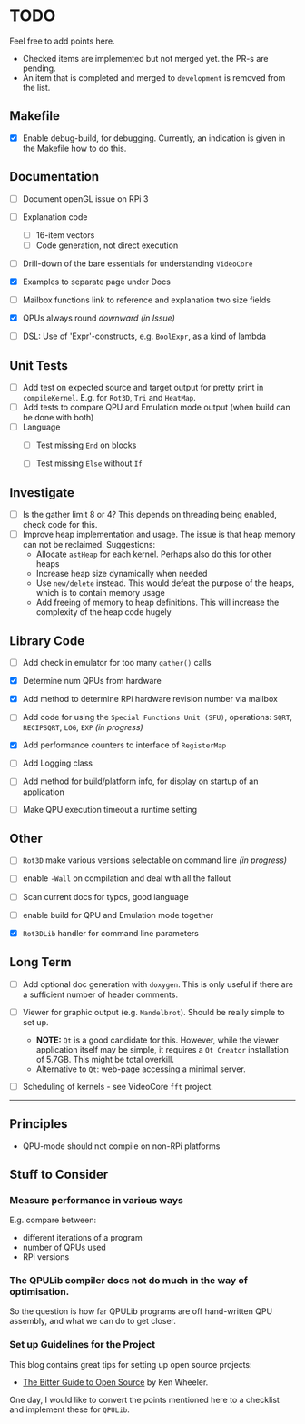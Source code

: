 
# TODO

Feel free to add points here.

- Checked items are implemented but not merged yet. the PR-s are pending.
- An item that is completed and merged to `development` is removed from the list.


## Makefile

- [X] Enable debug-build, for debugging. Currently, an indication is given in the Makefile how to do this.


## Documentation

- [ ] Document openGL issue on RPi 3
- [ ] Explanation code
  - [ ] 16-item vectors
  - [ ] Code generation, not direct execution
- [ ] Drill-down of the bare essentials for understanding `VideoCore`
- [x] Examples to separate page under Docs
- [ ] Mailbox functions link to reference and explanation two size fields
- [x] QPUs always round *downward* *(in Issue)*
- [ ] DSL: Use of 'Expr'-constructs, e.g. `BoolExpr`, as a kind of lambda


## Unit Tests

- [ ] Add test on expected source and target output for pretty print in `compileKernel`. E.g. for `Rot3D`, `Tri` and `HeatMap`.
- [ ] Add tests to compare QPU and Emulation mode output (when build can be done with both)
- [ ] Language
  - [ ] Test missing `End` on blocks
  - [ ] Test missing `Else` without `If`


## Investigate

- [ ] Is the gather limit 8 or 4? This depends on threading being enabled, check code for this.
- [ ] Improve heap implementation and usage. The issue is that heap memory can not be reclaimed. Suggestions:
  - Allocate `astHeap` for each kernel. Perhaps also do this for other heaps
  - Increase heap size dynamically when needed
  - Use `new/delete` instead. This would defeat the purpose of the heaps, which is to contain memory usage
  - Add freeing of memory to heap definitions. This will increase the complexity of the heap code hugely


## Library Code

- [ ] Add check in emulator for too many `gather()` calls
- [x] Determine num QPUs from hardware
- [x] Add method to determine RPi hardware revision number via mailbox
- [ ] Add code for using the `Special Functions Unit (SFU)`, operations: `SQRT`, `RECIPSQRT`, `LOG`, `EXP` *(in progress)*
- [x] Add performance counters to interface of `RegisterMap`
- [ ] Add Logging class
- [ ] Add method for build/platform info, for display on startup of an application
- [ ] Make QPU execution timeout a runtime setting


## Other

- [ ] `Rot3D` make various versions selectable on command line *(in progress)*
- [ ] enable `-Wall` on compilation and deal with all the fallout
- [ ] Scan current docs for typos, good language
- [ ] enable build for QPU and Emulation mode together
- [x] `Rot3DLib` handler for command line parameters


## Long Term

- [ ] Add optional doc generation with `doxygen`. This is only useful if there are a sufficient number of header comments.
- [ ] Viewer for graphic output (e.g. `Mandelbrot`). Should be really simple to set up.
  - **NOTE:** `Qt` is a good candidate for this. However, while the viewer application itself may be simple, it
    requires a `Qt Creator` installation of 5.7GB. This might be total overkill.
  - Alternative to `Qt`: web-page accessing a minimal server.   
- [ ] Scheduling of kernels - see VideoCore `fft` project.


-----

## Principles

- QPU-mode should not compile on non-RPi platforms


## Stuff to Consider

### Measure performance in various ways

E.g. compare between:

  - different iterations of a program
  - number of QPUs used
  - RPi versions
  
  
### The QPULib compiler does not do much in the way of optimisation.

So the question is how far QPULib programs are off hand-written QPU assembly, and what we can do to get closer.


### Set up Guidelines for the Project

This blog contains great tips for setting up open source projects: 

- [The Bitter Guide to Open Source](https://medium.com/@ken_wheeler/a-bitter-guide-to-open-source-a8e3b6a3c1c4) by Ken Wheeler.

One day, I would like to convert the points mentioned here to a checklist and implement these for `QPULib`.
